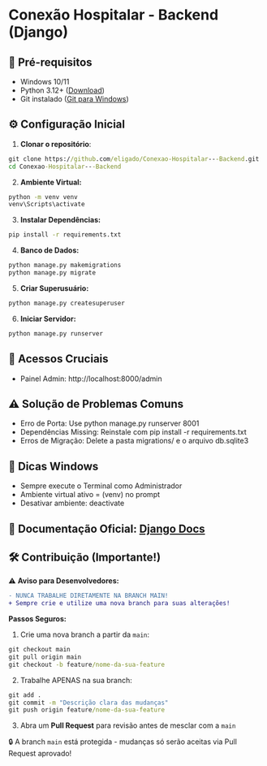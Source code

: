 # Conexão Hospitalar - Backend (Django)

## 🚀 Pré-requisitos
- Windows 10/11
- Python 3.12+ ([Download](https://www.python.org/downloads/))
- Git instalado ([Git para Windows](https://gitforwindows.org/))

## ⚙️ Configuração Inicial

1. **Clonar o repositório**:
```cmd
git clone https://github.com/eligado/Conexao-Hospitalar---Backend.git
cd Conexao-Hospitalar---Backend
```
2. **Ambiente Virtual:**
```cmd
python -m venv venv
venv\Scripts\activate
```
3. **Instalar Dependências:**
```cmd
pip install -r requirements.txt
```
4. **Banco de Dados:**
```cmd
python manage.py makemigrations
python manage.py migrate
```
5. **Criar Superusuário:**
```cmd
python manage.py createsuperuser
```
6. **Iniciar Servidor:**
```cmd
python manage.py runserver
```
## 🔑 Acessos Cruciais
- Painel Admin: http://localhost:8000/admin

## ⚠️ Solução de Problemas Comuns
- Erro de Porta: Use python manage.py runserver 8001
- Dependências Missing: Reinstale com pip install -r requirements.txt
- Erros de Migração: Delete a pasta migrations/ e o arquivo db.sqlite3

## 📌 Dicas Windows
- Sempre execute o Terminal como Administrador
- Ambiente virtual ativo = (venv) no prompt
- Desativar ambiente: deactivate

## 🔗 Documentação Oficial: [Django Docs](https://docs.djangoproject.com/) 

## 🛠️ Contribuição (Importante!)

⚠️ **Aviso para Desenvolvedores:**  
```diff
- NUNCA TRABALHE DIRETAMENTE NA BRANCH MAIN!
+ Sempre crie e utilize uma nova branch para suas alterações!
```

**Passos Seguros:**  
1. Crie uma nova branch a partir da `main`:  
```cmd
git checkout main
git pull origin main
git checkout -b feature/nome-da-sua-feature
```

2. Trabalhe APENAS na sua branch:  
```cmd
git add .
git commit -m "Descrição clara das mudanças"
git push origin feature/nome-da-sua-feature
```

3. Abra um **Pull Request** para revisão antes de mesclar com a `main`

🔒 A branch `main` está protegida - mudanças só serão aceitas via Pull Request aprovado!